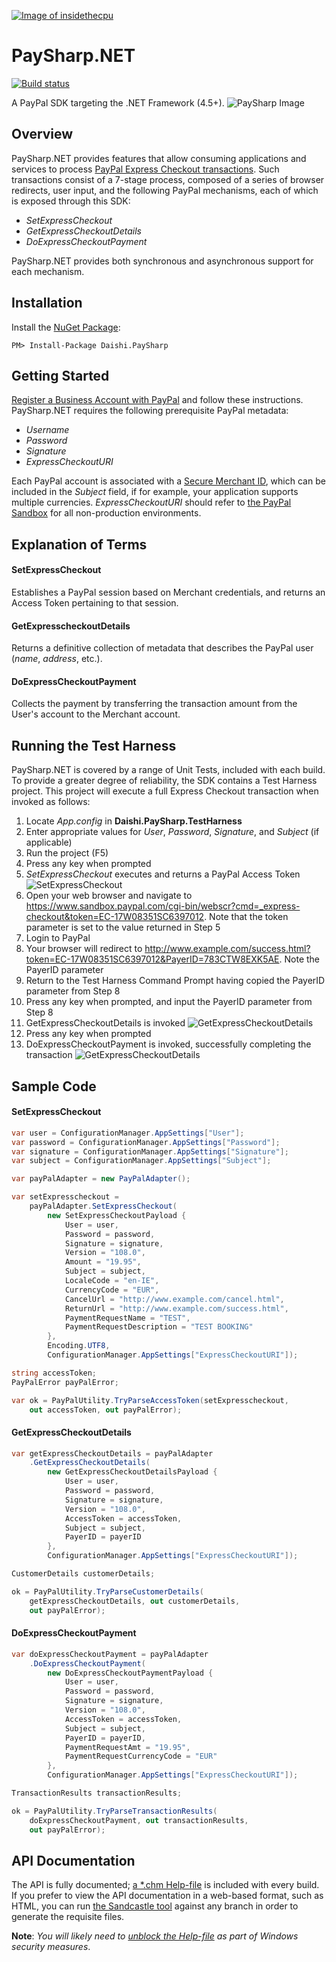 <a href="http://insidethecpu.com">![Image of insidethecpu](https://dl.dropboxusercontent.com/u/26042707/Daishi%20Systems%20Icon%20with%20Text%20%28really%20tiny%20with%20photo%29.png)</a>
# PaySharp.NET
[![Build status](https://ci.appveyor.com/api/projects/status/fflciv7os94nxl9u?svg=true)](https://ci.appveyor.com/project/daishisystems/daishi-paysharp)

A PayPal SDK targeting the .NET Framework (4.5+).
![PaySharp Image](https://dl.dropboxusercontent.com/u/26042707/PaySharp%20Logo.jpg)
## Overview
PaySharp.NET provides features that allow consuming applications and services to process [PayPal Express Checkout transactions](https://developer.paypal.com/docs/classic/express-checkout/ht_ec-singleItemPayment-curl-etc/). Such transactions consist of a 7-stage process, composed of a series of browser redirects, user input, and the following PayPal mechanisms, each of which is exposed through this SDK:
* *SetExpressCheckout*
* *GetExpressCheckoutDetails*
* *DoExpressCheckoutPayment*

PaySharp.NET provides both synchronous and asynchronous support for each mechanism.
## Installation
Install the [NuGet Package](https://www.nuget.org/packages/Daishi.PaySharp/):
```
PM> Install-Package Daishi.PaySharp
```
## Getting Started
[Register a Business Account with PayPal](https://developer.paypal.com/webapps/developer/applications/accounts) and follow these instructions. PaySharp.NET requires the following prerequisite PayPal metadata:
* *Username*
* *Password*
* *Signature*
* *ExpressCheckoutURI*

Each PayPal account is associated with a [Secure Merchant ID](https://www.paypal-community.com/t5/About-Business/Where-can-I-find-my-quot-Secure-Merchant-ID-quot/td-p/810000), which can be included in the *Subject* field, if for example, your application supports multiple currencies. *ExpressCheckoutURI* should refer to [the PayPal Sandbox](https://developer.paypal.com/developer/accounts/) for all non-production environments.
## Explanation of Terms
#### SetExpressCheckout
Establishes a PayPal session based on Merchant credentials, and returns an Access Token pertaining to that session.
#### GetExpresscheckoutDetails
Returns a definitive collection of metadata that describes the PayPal user (*name*, *address*, etc.).
#### DoExpressCheckoutPayment
Collects the payment by transferring the transaction amount from the User's account to the Merchant account.
## Running the Test Harness
PaySharp.NET is covered by a range of Unit Tests, included with each build. To provide a greater degree of reliability, the SDK contains a Test Harness project. This project will execute a full Express Checkout transaction when invoked as follows:

1. Locate *App.config* in **Daishi.PaySharp.TestHarness**
2. Enter appropriate values for *User*, *Password*, *Signature*, and *Subject* (if applicable)
3. Run the project (F5)
4. Press any key when prompted
5. *SetExpressCheckout* executes and returns a PayPal Access Token
![SetExpressCheckout](https://dl.dropboxusercontent.com/u/26042707/PaySharp%20Test%20Harness%20Step%201.PNG)
6. Open your web browser and navigate to https://www.sandbox.paypal.com/cgi-bin/webscr?cmd=_express-checkout&token=EC-17W08351SC6397012. Note that the token parameter is set to the value returned in Step 5
7. Login to PayPal
8. Your browser will redirect to http://www.example.com/success.html?token=EC-17W08351SC6397012&PayerID=783CTW8EXK5AE. Note the PayerID parameter
9. Return to the Test Harness Command Prompt having copied the PayerID parameter from Step 8
10. Press any key when prompted, and input the PayerID parameter from Step 8
11. GetExpressCheckoutDetails is invoked
![GetExpressCheckoutDetails](https://dl.dropboxusercontent.com/u/26042707/PaySharp%20Test%20Harness%20Step%202.PNG)
12. Press any key when prompted
13. DoExpressCheckoutPayment is invoked, successfully completing the transaction
![GetExpressCheckoutDetails](https://dl.dropboxusercontent.com/u/26042707/PaySharp%20Test%20Harness%20Step%203.PNG)

## Sample Code
#### SetExpressCheckout
```cs
var user = ConfigurationManager.AppSettings["User"];
var password = ConfigurationManager.AppSettings["Password"];
var signature = ConfigurationManager.AppSettings["Signature"];
var subject = ConfigurationManager.AppSettings["Subject"];

var payPalAdapter = new PayPalAdapter();

var setExpresscheckout =
    payPalAdapter.SetExpressCheckout(
        new SetExpressCheckoutPayload {
            User = user,
            Password = password,
            Signature = signature,
            Version = "108.0",
            Amount = "19.95",
            Subject = subject,
            LocaleCode = "en-IE",
            CurrencyCode = "EUR",
            CancelUrl = "http://www.example.com/cancel.html",
            ReturnUrl = "http://www.example.com/success.html",
            PaymentRequestName = "TEST",
            PaymentRequestDescription = "TEST BOOKING"
        },
        Encoding.UTF8,
        ConfigurationManager.AppSettings["ExpressCheckoutURI"]);

string accessToken;
PayPalError payPalError;

var ok = PayPalUtility.TryParseAccessToken(setExpresscheckout,
    out accessToken, out payPalError);
```
#### GetExpressCheckoutDetails
```cs
var getExpressCheckoutDetails = payPalAdapter
	.GetExpressCheckoutDetails(
	    new GetExpressCheckoutDetailsPayload {
	        User = user,
	        Password = password,
	        Signature = signature,
	        Version = "108.0",
	        AccessToken = accessToken,
	        Subject = subject,
	        PayerID = payerID
	    },
	    ConfigurationManager.AppSettings["ExpressCheckoutURI"]);

CustomerDetails customerDetails;

ok = PayPalUtility.TryParseCustomerDetails(
	getExpressCheckoutDetails, out customerDetails,
	out payPalError);
```
#### DoExpressCheckoutPayment
```cs
var doExpressCheckoutPayment = payPalAdapter
    .DoExpressCheckoutPayment(
        new DoExpressCheckoutPaymentPayload {
            User = user,
            Password = password,
            Signature = signature,
            Version = "108.0",
            AccessToken = accessToken,
            Subject = subject,
            PayerID = payerID,
            PaymentRequestAmt = "19.95",
            PaymentRequestCurrencyCode = "EUR"
        },
        ConfigurationManager.AppSettings["ExpressCheckoutURI"]);

TransactionResults transactionResults;

ok = PayPalUtility.TryParseTransactionResults(
    doExpressCheckoutPayment, out transactionResults,
    out payPalError);
```
## API Documentation
The API is fully documented; [a *.chm Help-file](https://github.com/daishisystems/Daishi.PaySharp/blob/master/Daishi.PaySharp/PaySharp.NET%20API%20DOC.chm) is included with every build. If you prefer to view the API documentation in a web-based format, such as HTML, you can run [the Sandcastle tool](https://sandcastle.codeplex.com/) against any branch in order to generate the requisite files.

**Note**: *You will likely need to [unblock the Help-file](https://github.com/matplotlib/matplotlib/issues/3446) as part of Windows security measures*.